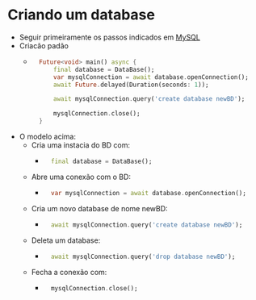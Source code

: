 # Criando um database
- Seguir primeiramente os passos indicados em [MySQL](../../MYSQL.md)
- Criacão padão
    - ```dart
        Future<void> main() async {
            final database = DataBase();
            var mysqlConnection = await database.openConnection();
            await Future.delayed(Duration(seconds: 1));

            await mysqlConnection.query('create database newBD');

            mysqlConnection.close();
        }
        ```
- O modelo acima:
    - Cria uma instacia do BD com:
        - ```dart
            final database = DataBase();
            ```
    - Abre uma conexão com o BD:
        - ```dart
            var mysqlConnection = await database.openConnection();
            ```
    - Cria um novo database de nome newBD:
        - ```dart
            await mysqlConnection.query('create database newBD');
            ```
    - Deleta um database:
        - ```dart
            await mysqlConnection.query('drop database newBD');
            ```
    - Fecha a conexão com:
        - ```dart
            mysqlConnection.close();
            ```   
